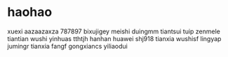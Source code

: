 # haohao
xuexi
aazaazaxza
787897
bixujigey
meishi
duingmm
tiantsui
tuip
zenmele
tiantian
wushi
yinhuas
tthtjh
hanhan
huawei
shj918
tianxia
wushisf
lingyap
jumingr
tianxia
fangf
gongxiancs
yiliaodui
